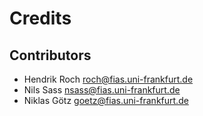 Credits
=======

Contributors
------------
- Hendrik Roch <roch@fias.uni-frankfurt.de>
- Nils Sass <nsass@fias.uni-frankfurt.de>
- Niklas Götz <goetz@fias.uni-frankfurt.de>
